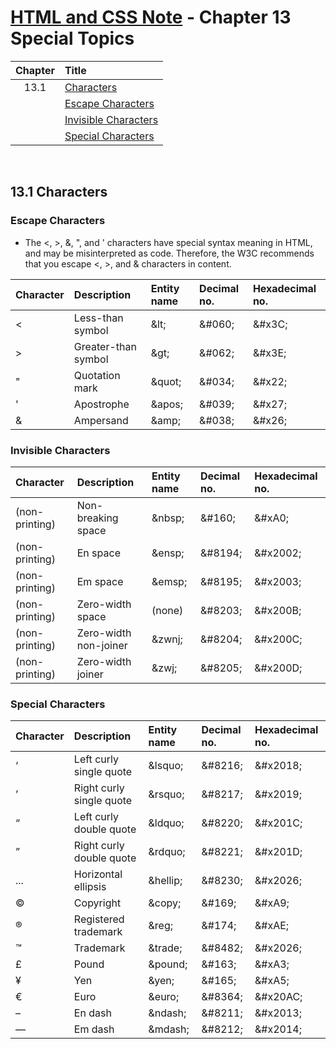 # [HTML and CSS Note](../../README.md) - Chapter 13 Special Topics
| Chapter | Title |
| :-: | :- |
| 13.1 | [Characters](#131-characters) |
|  | [Escape Characters](#escape-characters) |
|  | [Invisible Characters](#invisible-characters) |
|  | [Special Characters](#special-characters) |

<br>

## 13.1 Characters
### Escape Characters
- The <, >, &, ", and ' characters have special syntax meaning in HTML, and may be misinterpreted as code. Therefore, the W3C recommends that you escape <, >, and & characters in content.

| Character | Description | Entity name | Decimal no. | Hexadecimal no. |
| :-- | :-- | :-- | :-- | :-- |
| < | Less-than symbol | \&lt; | \&#060; | \&#x3C; |
| > | Greater-than symbol | \&gt; | \&#062; | \&#x3E; |
| " | Quotation mark | \&quot; | \&#034; | \&#x22; |
| ' | Apostrophe | \&apos; | \&#039; | \&#x27; |
| & | Ampersand | \&amp; | \&#038; | \&#x26; |

### Invisible Characters
| Character | Description | Entity name | Decimal no. | Hexadecimal no. |
| :-- | :-- | :-- | :-- | :-- |
| (non-printing) | Non-breaking space | \&nbsp; | \&#160; | \&#xA0; |
| (non-printing) | En space | \&ensp; | \&#8194; | \&#x2002; |
| (non-printing) | Em space | \&emsp; | \&#8195; | \&#x2003; |
| (non-printing) | Zero-width space | (none) | \&#8203; | \&#x200B; |
| (non-printing) | Zero-width non-joiner | \&zwnj; | \&#8204; | \&#x200C; |
| (non-printing) | Zero-width joiner | \&zwj; | \&#8205; | \&#x200D; |

### Special Characters
| Character | Description | Entity name | Decimal no. | Hexadecimal no. |
| :-- | :-- | :-- | :-- | :-- |
| ‘ | Left curly single quote | \&lsquo; | \&#8216; | \&#x2018; |
| ’ | Right curly single quote | \&rsquo; | \&#8217; | \&#x2019; |
| “ | Left curly double quote | \&ldquo; | \&#8220; | \&#x201C; |
| ” | Right curly double quote | \&rdquo; | \&#8221; | \&#x201D; |
| ... | Horizontal ellipsis | \&hellip; | \&#8230; | \&#x2026; |
| © | Copyright | \&copy; | \&#169; | \&#xA9; |
| ® | Registered trademark | \&reg; | \&#174; | \&#xAE; |
| ™ | Trademark | \&trade; | \&#8482; | \&#x2026; |
| £ | Pound | \&pound; | \&#163; | \&#xA3; |
| ¥ | Yen | \&yen; | \&#165; | \&#xA5; |
| € | Euro | \&euro; | \&#8364; | \&#x20AC; |
| – | En dash | \&ndash; | \&#8211; | \&#x2013; |
| — | Em dash | \&mdash; | \&#8212; | \&#x2014; |

<br>
